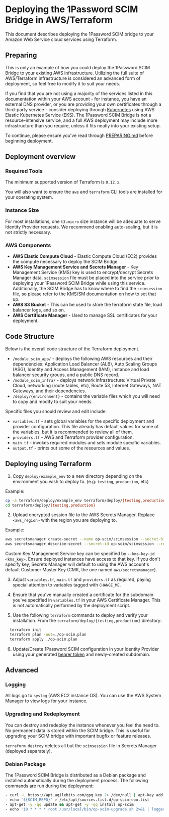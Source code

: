 # Deploying the 1Password SCIM Bridge in AWS/Terraform

This document describes deploying the 1Password SCIM bridge to your Amazon Web Service cloud services using Terraform.


## Preparing

This is only an example of how you could deploy the 1Password SCIM Bridge to your existing AWS infrastructure. Utilizing the full suite of AWS/Terraform infrastructure is considered an advanced form of deployment, so feel free to modify it to suit your needs.

If you find that you are not using a majority of the services listed in this documentation within your AWS account - for instance, you have an external DNS provider, or you are providing your own certificates through a third-party service - consider deploying through [Kubernetes](https://github.com/1Password/scim-examples/tree/master/kubernetes/README.md) using AWS Elastic Kubernetes Service (EKS). The 1Password SCIM Bridge is not a resource-intensive service, and a full AWS deployment may include more infrastructure than you require, unless it fits neatly into your existing setup.

To continue, please ensure you've read through [PREPARING.md](https://github.com/1Password/scim-examples/tree/master/PREPARING.md) before beginning deployment.


## Deployment overview

### Required Tools

The minimum supported version of Terraform is `0.12.x`.

You will also want to ensure the `aws` and `terraform` CLI tools are installed for your operating system.


### Instance Size

For most installations, one `t3.micro` size instance will be adequate to serve Identity Provider requests. We recommend enabling auto-scaling, but it is not strictly necessary.


### AWS Components

* **AWS Elastic Compute Cloud** - Elastic Compute Cloud (EC2) provides the compute necessary to deploy the SCIM Bridge.
* **AWS Key Management Service and Secrets Manager** - Key Management Service (KMS) key is used to encrypt/decrypt Secrets Manager data. `scimsession` file must be placed into the service prior to deploying your 1Password SCIM Bridge while using this service. Additionally, the SCIM Bridge has to know where to find the `scimsession` file, so please refer to the KMS/SM documentation on how to set that up.
* **AWS S3 Bucket** - This can be used to store the terraform state file, load balancer logs, and so on.
* **AWS Certificate Manager** - Used to manage SSL certificates for your deployment.


## Code Structure

Below is the overall code structure of the Terraform deployment.

- `/module_scim_app/` - deploys the following AWS resources and their dependencies: Application Load Balancer (ALB), Auto Scaling Groups (ASG), Identity and Access Management (IAM), instance and load balancer security groups, and a public DNS record.
- `/module_scim_infra/` - deploys network infrastructure: Virtual Private Cloud, networking (route tables, etc), Route 53, Internet Gateways, NAT Gateways, and their dependencies.
- `/deploy/{environment}` - contains the variable files which you will need to copy and modify to suit your needs.

Specific files you should review and edit include:

- `variables.tf` - sets global variables for the specific deployment and provider configuration. This file already has default values for some of the variables, but it is recommended to review all of them.
- `providers.tf` - AWS and Terraform provider configuration.
- `main.tf` - invokes required modules and sets module specific variables.
- `output.tf` - prints out some of the resources and values.


## Deploying using Terraform

1. Copy `deploy/example_env` to a new directory depending on the environment you wish to deploy to. (e.g: `testing`, `production`, etc)

Example:
```bash
cp -a terraform/deploy/example_env terraform/deploy/{testing,production}
cd terraform/deploy/{testing,production}
```

2. Upload encrypted session file to the AWS Secrets Manager. Replace `<aws_region>` with the region you are deploying to.

Example:
```bash
aws secretsmanager create-secret --name op-scim/scimsession --secret-binary file:///path/to/scimsession --region <aws_region>
aws secretsmanager describe-secret --secret-id op-scim/scimsession --region <aws_region>
```

Custom Key Management Service key can be specified by `--kms-key-id <kms_key>`. Ensure deployed instances have access to that key. If you don't specify key, Secrets Manager will default to using the AWS account's default Customer Master Key (CMK, the one named `aws/secretsmanager`).

3. Adjust `variables.tf`, `main.tf` and `providers.tf` as required, paying special attention to variables tagged with `CHANGE_ME`.

4. Ensure that you've manually created a certificate for the subdomain you've specified in `variables.tf` in your AWS Certificate Manager. This is not automatically performed by the deployment script.

5. Use the following `terraform` commands to deploy and verify your installation. From the `terraform/deploy/{testing,production}` directory:

```bash
  terraform init
  terraform plan -out=./op-scim.plan
  terraform apply ./op-scim.plan
```

6. Update/Create 1Password SCIM configuration in your Identity Provider using your generated [bearer token](https://github.com/1Password/scim-examples/tree/master/PREPARING.md) and newly-created subdomain.


## Advanced

### Logging

All logs go to `syslog` (AWS EC2 instance OS). You can use the AWS System Manager to view logs for your instance.


### Upgrading and Redeployment

You can destroy and redeploy the instance whenever you feel the need to. No permanent data is stored within the SCIM bridge. This is useful for upgrading your SCIM bridge with important bugfix or feature releases.

`terraform destroy` deletes all but the `scimsession` file in Secrets Manager (deployed separately).


### Debian Package

The 1Password SCIM Bridge is distributed as a Debian package and installed automatically during the deployment process. The following commands are run during the deployment:

```bash
- curl -L https://apt.agilebits.com/gpg.key 2> /dev/null | apt-key add -
- echo '${SCIM_REPO}' > /etc/apt/sources.list.d/op-scimrepo.list
- apt-get -y -qq update && apt-get -y -qq install op-scim
- echo '10 * * * * root /usr/local/bin/op-scim-upgrade.sh 2>&1 | logger -t op-scim-deploy-cron' > /etc/cron.d/50_op-scim && chmod 0644 /etc/cron.d/50_op-scim
```
